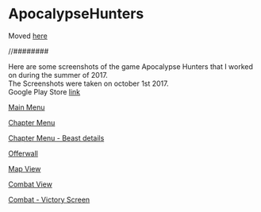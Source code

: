 # ApocalypseHunters

Moved [here](https://www.behance.net/gallery/66291839/Apocalypse-Hunters)

//########

Here are some screenshots of the game Apocalypse Hunters that I worked on during the summer of 2017.  
The Screenshots were taken on october 1st 2017.  
Google Play Store [link](https://play.google.com/store/apps/details?id=com.ApocalypseHunters.AHUnity&hl=en-GB&ah=LkBUZoMUHcADpZiNEw1Xc9Xokr8)

[Main Menu](Screenshots/01_MainMenu.png)

[Chapter Menu](Screenshots/02_ChapterMenu.png)

[Chapter Menu - Beast details](Screenshots/03_ChapterMenu-CardDetails.png)

[Offerwall](Screenshots/04_Offerwall.png)

[Map View](Screenshots/05_Map.png)

[Combat View](Screenshots/06_Combat.png)

[Combat - Victory Screen](Screenshots/07_Combat-VictoryScreen.png)
